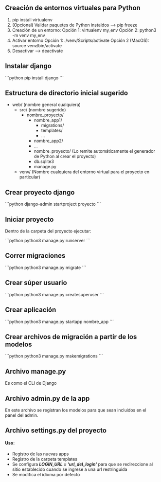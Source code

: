## Creación de entornos virtuales para Python

1. pip install virtualenv
2. (Opcional) Validar paquetes de Python instaldos --> pip freeze
3. Creación de un entorno:
   Opción 1: virtualenv my_env
   Opción 2: python3 -m venv my_env
4. Activar entorno
    Opción 1: ./venv/Scripts/activate
    Opción 2 (MacOS): source venv/bin/activate
5. Desactivar --> deactivate


## Instalar django

´´´python
    pip install django
´´´

## Estructura de directorio inicial sugerido

- web/ (nombre general cualquiera)
  - src/ (nombre sugerido)
    - nombre_proyecto/
      - nombre_app1/
        - migrations/
        - templates/
        - ...
      - nombre_app2/
      - ...
      - nombre_proyecto/ (Lo remite automáticamente el generador de Python al crear el proyecto)
      - db.sqlite3
      - manage.py
  - venv/ (Nombre cualquiera del entorno virtual para el proyecto en particular) 

## Crear proyecto django

´´´python
    django-admin startproject proyecto
´´´

## Iniciar proyecto

Dentro de la carpeta del proyecto ejecutar: 

´´´python
    python3 manage.py runserver
´´´

## Correr migraciones

´´´python
    python3 manage.py migrate
´´´

## Crear súper usuario 

´´´python
    python3 manage.py createsuperuser
´´´

## Crear aplicación

´´´python
    python3 manage.py startapp nombre_app
´´´

## Crear archivos de migración a partir de los modelos

´´´python
    python3 manage.py makemigrations
´´´

## Archivo manage.py

Es como el CLI de Django

## Archivo admin.py de la app

En este archivo se registran los modelos para que sean incluidos en el panel del admin.

## Archivo settings.py del proyecto

#### Uso:

- Registro de las nuevas apps
- Registro de la carpeta templates
- Se configura ***LOGIN_URL = 'url_del_login'*** para que se redireccione al sitio establecido cuando se ingrese a una 
url restringuida
- Se modifica el idioma por defecto
